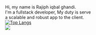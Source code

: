 Hi, my name is Rajiph iqbal ghandi. </br>
I'm a fullstack developer, My duty is serve </br>
a scalable and robust app to the client.
</br>
[![Top Langs](https://github-readme-stats.vercel.app/api/top-langs/?username=felixa1243&exclude_repo=task-5-fullstack)](https://github.com/anuraghazra/github-readme-stats)
</br>
![](https://komarev.com/ghpvc/?username=felixa1243&color=c1121f&style=for-the-badge)
